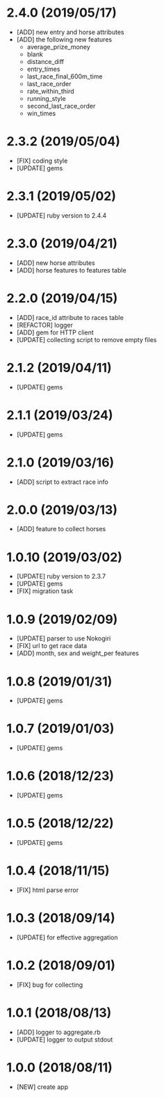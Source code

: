 # 2.4.0 (2019/05/17)
- [ADD] new entry and horse attributes
- [ADD] the following new features
  - average_prize_money
  - blank
  - distance_diff
  - entry_times
  - last_race_final_600m_time
  - last_race_order
  - rate_within_third
  - running_style
  - second_last_race_order
  - win_times

# 2.3.2 (2019/05/04)
- [FIX] coding style
- [UPDATE] gems

# 2.3.1 (2019/05/02)
- [UPDATE] ruby version to 2.4.4

# 2.3.0 (2019/04/21)
- [ADD] new horse attributes
- [ADD] horse features to features table

# 2.2.0 (2019/04/15)
- [ADD] race_id attribute to races table
- [REFACTOR] logger
- [ADD] gem for HTTP client
- [UPDATE] collecting script to remove empty files

# 2.1.2 (2019/04/11)
- [UPDATE] gems

# 2.1.1 (2019/03/24)
- [UPDATE] gems

# 2.1.0 (2019/03/16)
- [ADD] script to extract race info

# 2.0.0 (2019/03/13)
- [ADD] feature to collect horses

# 1.0.10 (2019/03/02)
- [UPDATE] ruby version to 2.3.7
- [UPDATE] gems
- [FIX] migration task

# 1.0.9 (2019/02/09)
- [UPDATE] parser to use Nokogiri
- [FIX] url to get race data
- [ADD] month, sex and weight_per features

# 1.0.8 (2019/01/31)
- [UPDATE] gems

# 1.0.7 (2019/01/03)
- [UPDATE] gems

# 1.0.6 (2018/12/23)
- [UPDATE] gems

# 1.0.5 (2018/12/22)
- [UPDATE] gems

# 1.0.4 (2018/11/15)
- [FIX] html parse error

# 1.0.3 (2018/09/14)
- [UPDATE] for effective aggregation

# 1.0.2 (2018/09/01)
- [FIX] bug for collecting

# 1.0.1 (2018/08/13)
- [ADD] logger to aggregate.rb
- [UPDATE] logger to output stdout

# 1.0.0 (2018/08/11)
- [NEW] create app
